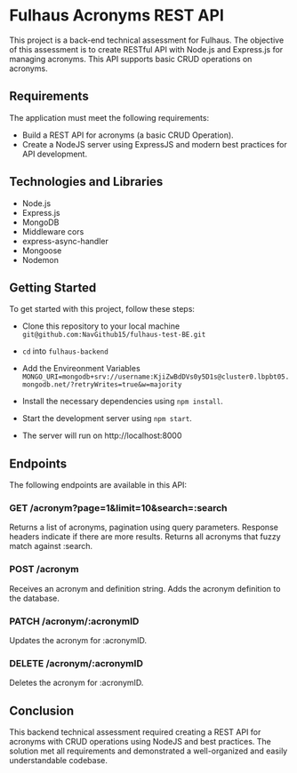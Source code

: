 
# Fulhaus Acronyms REST API 

This project is a back-end technical assessment for Fulhaus. The objective of this assessment is to create RESTful API with Node.js and Express.js for managing acronyms. This API supports basic CRUD operations on acronyms.


## Requirements

The application must meet the following requirements:

- Build a REST API for acronyms (a basic CRUD Operation).
- Create a NodeJS server using ExpressJS and modern best practices for API development.


## Technologies and Libraries

- Node.js
- Express.js
- MongoDB
- Middleware cors
- express-async-handler
- Mongoose
- Nodemon

## Getting Started

To get started with this project, follow these steps:

- Clone this repository to your local machine
`git@github.com:NavGithub15/fulhaus-test-BE.git`
- `cd` into `fulhaus-backend`

- Add the Envireonment Variables
`MONGO_URI=mongodb+srv://username:KjiZwBdDVs0y5D1s@cluster0.lbpbt05.mongodb.net/?retryWrites=true&w=majority`
- Install the necessary dependencies using `npm install`.
- Start the development server using `npm start`.
- The server will run on http://localhost:8000

## Endpoints
The following endpoints are available in this API:

### GET /acronym?page=1&limit=10&search=:search
Returns a list of acronyms, pagination using query parameters. Response headers indicate if there are more results. Returns all acronyms that fuzzy match against :search.

### POST /acronym
Receives an acronym and definition string. Adds the acronym definition to the database.

### PATCH /acronym/:acronymID
Updates the acronym for :acronymID.

### DELETE /acronym/:acronymID
Deletes the acronym for :acronymID.





## Conclusion
This backend technical assessment required creating a REST API for acronyms with CRUD operations using NodeJS and best practices. The solution met all requirements and demonstrated a well-organized and easily understandable codebase.